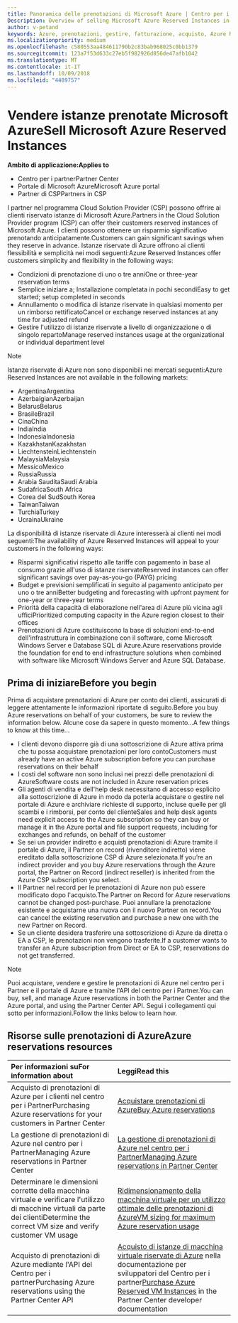 ```yaml
---
title: Panoramica delle prenotazioni di Microsoft Azure | Centro per i partner
Description: Overview of selling Microsoft Azure Reserved Instances in CSP.
author: v-petand
keywords: Azure, prenotazioni, gestire, fatturazione, acquisto, Azure RI, istanze riservate di Azure
ms.localizationpriority: medium
ms.openlocfilehash: c580553aa484611790b2c83bab968025c0bb1379
ms.sourcegitcommit: 123a7f53d633c27eb5f982926d856de47afb1042
ms.translationtype: MT
ms.contentlocale: it-IT
ms.lasthandoff: 10/09/2018
ms.locfileid: "4489757"
---
```

# <a name="sell-microsoft-azure-reserved-instances"></a><span data-ttu-id="998f6-103">Vendere istanze prenotate Microsoft Azure</span><span class="sxs-lookup"><span data-stu-id="998f6-103">Sell Microsoft Azure Reserved Instances</span></span> 

**<span data-ttu-id="998f6-104">Ambito di applicazione:</span><span class="sxs-lookup"><span data-stu-id="998f6-104">Applies to</span></span>**

-  <span data-ttu-id="998f6-105">Centro per i partner</span><span class="sxs-lookup"><span data-stu-id="998f6-105">Partner Center</span></span>
-  <span data-ttu-id="998f6-106">Portale di Microsoft Azure</span><span class="sxs-lookup"><span data-stu-id="998f6-106">Microsoft Azure portal</span></span>
-  <span data-ttu-id="998f6-107">Partner di CSP</span><span class="sxs-lookup"><span data-stu-id="998f6-107">Partners in CSP</span></span>

<span data-ttu-id="998f6-108">I partner nel programma Cloud Solution Provider (CSP) possono offrire ai clienti riservato istanze di Microsoft Azure.</span><span class="sxs-lookup"><span data-stu-id="998f6-108">Partners in the Cloud Solution Provider program (CSP) can offer their customers reserved instances of Microsoft Azure.</span></span> <span data-ttu-id="998f6-109">I clienti possono ottenere un risparmio significativo prenotando anticipatamente.</span><span class="sxs-lookup"><span data-stu-id="998f6-109">Customers can gain significant savings when they reserve in advance.</span></span> <span data-ttu-id="998f6-110">Istanze riservate di Azure offrono ai clienti flessibilità e semplicità nei modi seguenti:</span><span class="sxs-lookup"><span data-stu-id="998f6-110">Azure Reserved Instances offer customers simplicity and flexibility in the following ways:</span></span>

-   <span data-ttu-id="998f6-111">Condizioni di prenotazione di uno o tre anni</span><span class="sxs-lookup"><span data-stu-id="998f6-111">One or three-year reservation terms</span></span> 
-   <span data-ttu-id="998f6-112">Semplice iniziare a; Installazione completata in pochi secondi</span><span class="sxs-lookup"><span data-stu-id="998f6-112">Easy to get started; setup completed in seconds</span></span> 
-   <span data-ttu-id="998f6-113">Annullamento o modifica di istanze riservate in qualsiasi momento per un rimborso rettificato</span><span class="sxs-lookup"><span data-stu-id="998f6-113">Cancel or exchange reserved instances at any time for adjusted refund</span></span> 
-   <span data-ttu-id="998f6-114">Gestire l'utilizzo di istanze riservate a livello di organizzazione o di singolo reparto</span><span class="sxs-lookup"><span data-stu-id="998f6-114">Manage reserved instances usage at the organizational or individual department level</span></span> 

> [!NOTE]  
> <span data-ttu-id="998f6-115">Istanze riservate di Azure non sono disponibili nei mercati seguenti:</span><span class="sxs-lookup"><span data-stu-id="998f6-115">Azure Reserved Instances are not available in the following markets:</span></span>  
> * <span data-ttu-id="998f6-116">Argentina</span><span class="sxs-lookup"><span data-stu-id="998f6-116">Argentina</span></span>
> * <span data-ttu-id="998f6-117">Azerbaigian</span><span class="sxs-lookup"><span data-stu-id="998f6-117">Azerbaijan</span></span>
> * <span data-ttu-id="998f6-118">Belarus</span><span class="sxs-lookup"><span data-stu-id="998f6-118">Belarus</span></span>
> * <span data-ttu-id="998f6-119">Brasile</span><span class="sxs-lookup"><span data-stu-id="998f6-119">Brazil</span></span>
> * <span data-ttu-id="998f6-120">Cina</span><span class="sxs-lookup"><span data-stu-id="998f6-120">China</span></span>
> * <span data-ttu-id="998f6-121">India</span><span class="sxs-lookup"><span data-stu-id="998f6-121">India</span></span>
> * <span data-ttu-id="998f6-122">Indonesia</span><span class="sxs-lookup"><span data-stu-id="998f6-122">Indonesia</span></span>
> * <span data-ttu-id="998f6-123">Kazakhstan</span><span class="sxs-lookup"><span data-stu-id="998f6-123">Kazakhstan</span></span>
> * <span data-ttu-id="998f6-124">Liechtenstein</span><span class="sxs-lookup"><span data-stu-id="998f6-124">Liechtenstein</span></span>
> * <span data-ttu-id="998f6-125">Malaysia</span><span class="sxs-lookup"><span data-stu-id="998f6-125">Malaysia</span></span>
> * <span data-ttu-id="998f6-126">Messico</span><span class="sxs-lookup"><span data-stu-id="998f6-126">Mexico</span></span>
> * <span data-ttu-id="998f6-127">Russia</span><span class="sxs-lookup"><span data-stu-id="998f6-127">Russia</span></span>
> * <span data-ttu-id="998f6-128">Arabia Saudita</span><span class="sxs-lookup"><span data-stu-id="998f6-128">Saudi Arabia</span></span>
> * <span data-ttu-id="998f6-129">Sudafrica</span><span class="sxs-lookup"><span data-stu-id="998f6-129">South Africa</span></span>
> * <span data-ttu-id="998f6-130">Corea del Sud</span><span class="sxs-lookup"><span data-stu-id="998f6-130">South Korea</span></span>
> * <span data-ttu-id="998f6-131">Taiwan</span><span class="sxs-lookup"><span data-stu-id="998f6-131">Taiwan</span></span>
> * <span data-ttu-id="998f6-132">Turchia</span><span class="sxs-lookup"><span data-stu-id="998f6-132">Turkey</span></span>
> * <span data-ttu-id="998f6-133">Ucraina</span><span class="sxs-lookup"><span data-stu-id="998f6-133">Ukraine</span></span>

<span data-ttu-id="998f6-134">La disponibilità di istanze riservate di Azure interesserà ai clienti nei modi seguenti:</span><span class="sxs-lookup"><span data-stu-id="998f6-134">The availability of Azure Reserved Instances will appeal to your customers in the following ways:</span></span>

-   <span data-ttu-id="998f6-135">Risparmi significativi rispetto alle tariffe con pagamento in base al consumo grazie all'uso di istanze riservate</span><span class="sxs-lookup"><span data-stu-id="998f6-135">Reserved instances can offer significant savings over pay-as-you-go (PAYG) pricing</span></span>
-   <span data-ttu-id="998f6-136">Budget e previsioni semplificati in seguito al pagamento anticipato per uno o tre anni</span><span class="sxs-lookup"><span data-stu-id="998f6-136">Better budgeting and forecasting with upfront payment for one-year or three-year terms</span></span> 
-   <span data-ttu-id="998f6-137">Priorità della capacità di elaborazione nell'area di Azure più vicina agli uffici</span><span class="sxs-lookup"><span data-stu-id="998f6-137">Prioritized computing capacity in the Azure region closest to their offices</span></span>  
-   <span data-ttu-id="998f6-138">Prenotazioni di Azure costituiscono la base di soluzioni end-to-end dell'infrastruttura in combinazione con il software, come Microsoft Windows Server e Database SQL di Azure.</span><span class="sxs-lookup"><span data-stu-id="998f6-138">Azure reservations provide the foundation for end to end infrastructure solutions when combined with software like Microsoft Windows Server and Azure SQL Database.</span></span>   

## <a name="before-you-begin"></a><span data-ttu-id="998f6-139">Prima di iniziare</span><span class="sxs-lookup"><span data-stu-id="998f6-139">Before you begin</span></span>

<span data-ttu-id="998f6-140">Prima di acquistare prenotazioni di Azure per conto dei clienti, assicurati di leggere attentamente le informazioni riportate di seguito.</span><span class="sxs-lookup"><span data-stu-id="998f6-140">Before you buy Azure reservations on behalf of your customers, be sure to review the information below.</span></span> <span data-ttu-id="998f6-141">Alcune cose da sapere in questo momento...</span><span class="sxs-lookup"><span data-stu-id="998f6-141">A few things to know at this time…</span></span>

-   <span data-ttu-id="998f6-142">I clienti devono disporre già di una sottoscrizione di Azure attiva prima che tu possa acquistare prenotazioni per loro conto</span><span class="sxs-lookup"><span data-stu-id="998f6-142">Customers must already have an active Azure subscription before you can purchase reservations on their behalf</span></span>  
-   <span data-ttu-id="998f6-143">I costi del software non sono inclusi nei prezzi delle prenotazioni di Azure</span><span class="sxs-lookup"><span data-stu-id="998f6-143">Software costs are not included in Azure reservation prices</span></span> 
-   <span data-ttu-id="998f6-144">Gli agenti di vendita e dell'help desk necessitano di accesso esplicito alla sottoscrizione di Azure in modo da poterla acquistare o gestire nel portale di Azure e archiviare richieste di supporto, incluse quelle per gli scambi e i rimborsi, per conto del cliente</span><span class="sxs-lookup"><span data-stu-id="998f6-144">Sales and help desk agents need explicit access to the Azure subscription so they can buy or manage it in the Azure portal and file support requests, including for exchanges and refunds, on behalf of the customer</span></span>  
-   <span data-ttu-id="998f6-145">Se sei un provider indiretto e acquisti prenotazioni di Azure tramite il portale di Azure, il Partner on record (rivenditore indiretto) viene ereditato dalla sottoscrizione CSP di Azure selezionata.</span><span class="sxs-lookup"><span data-stu-id="998f6-145">If you’re an indirect provider and you buy Azure reservations through the Azure portal, the Partner on Record (indirect reseller) is inherited from the Azure CSP subscription you select.</span></span> 
-   <span data-ttu-id="998f6-146">Il Partner nel record per le prenotazioni di Azure non può essere modificato dopo l'acquisto.</span><span class="sxs-lookup"><span data-stu-id="998f6-146">The Partner on Record for Azure reservations cannot be changed post-purchase.</span></span> <span data-ttu-id="998f6-147">Puoi annullare la prenotazione esistente e acquistarne una nuova con il nuovo Partner on record.</span><span class="sxs-lookup"><span data-stu-id="998f6-147">You can cancel the existing reservation and purchase a new one with the new Partner on Record.</span></span> 
-   <span data-ttu-id="998f6-148">Se un cliente desidera trasferire una sottoscrizione di Azure da diretta o EA a CSP, le prenotazioni non vengono trasferite.</span><span class="sxs-lookup"><span data-stu-id="998f6-148">If a customer wants to transfer an Azure subscription from Direct or EA to CSP, reservations do not get transferred.</span></span> 

>[!NOTE]
> <span data-ttu-id="998f6-149">Puoi acquistare, vendere e gestire le prenotazioni di Azure nel centro per i Partner e il portale di Azure e tramite l'API del centro per i Partner.</span><span class="sxs-lookup"><span data-stu-id="998f6-149">You can buy, sell, and manage Azure reservations in both the Partner Center and the Azure portal, and using the Partner Center API.</span></span> <span data-ttu-id="998f6-150">Segui i collegamenti qui sotto per informazioni.</span><span class="sxs-lookup"><span data-stu-id="998f6-150">Follow the links below to learn how.</span></span> 

## <a name="azure-reservations-resources"></a><span data-ttu-id="998f6-151">Risorse sulle prenotazioni di Azure</span><span class="sxs-lookup"><span data-stu-id="998f6-151">Azure reservations resources</span></span>
|**<span data-ttu-id="998f6-152">Per informazioni su</span><span class="sxs-lookup"><span data-stu-id="998f6-152">For information about</span></span>**   |**<span data-ttu-id="998f6-153">Leggi</span><span class="sxs-lookup"><span data-stu-id="998f6-153">Read this</span></span>**    |
|:-----------------------------|:-----------------|
|<span data-ttu-id="998f6-154">Acquisto di prenotazioni di Azure per i clienti nel centro per i Partner</span><span class="sxs-lookup"><span data-stu-id="998f6-154">Purchasing Azure reservations for your customers in Partner Center</span></span>   |[<span data-ttu-id="998f6-155">Acquistare prenotazioni di Azure</span><span class="sxs-lookup"><span data-stu-id="998f6-155">Buy Azure reservations</span></span>](azure-reservations-buying.md)
|<span data-ttu-id="998f6-156">La gestione di prenotazioni di Azure nel centro per i Partner</span><span class="sxs-lookup"><span data-stu-id="998f6-156">Managing Azure reservations in Partner Center</span></span> | [<span data-ttu-id="998f6-157">La gestione di prenotazioni di Azure nel centro per i Partner</span><span class="sxs-lookup"><span data-stu-id="998f6-157">Managing Azure reservations in Partner Center</span></span>](azure-reservations-manage.md)
|<span data-ttu-id="998f6-158">Determinare le dimensioni corrette della macchina virtuale e verificare l'utilizzo di macchine virtuali da parte dei clienti</span><span class="sxs-lookup"><span data-stu-id="998f6-158">Determine the correct VM size and verify customer VM usage</span></span>   |[<span data-ttu-id="998f6-159">Ridimensionamento della macchina virtuale per un utilizzo ottimale delle prenotazioni di Azure</span><span class="sxs-lookup"><span data-stu-id="998f6-159">VM sizing for maximum Azure reservation usage</span></span>](azure-usage.md)   |
|<span data-ttu-id="998f6-160">Acquisto di prenotazioni di Azure mediante l'API del Centro per i partner</span><span class="sxs-lookup"><span data-stu-id="998f6-160">Purchasing Azure reservations using the Partner Center API</span></span> | <span data-ttu-id="998f6-161">[Acquisto di istanze di macchina virtuale riservate di Azure](https://docs.microsoft.com/partner-center/develop/purchase-azure-reservations) nella documentazione per sviluppatori del Centro per i partner</span><span class="sxs-lookup"><span data-stu-id="998f6-161">[Purchase Azure Reserved VM Instances](https://docs.microsoft.com/partner-center/develop/purchase-azure-reservations) in the Partner Center developer documentation</span></span>

 

